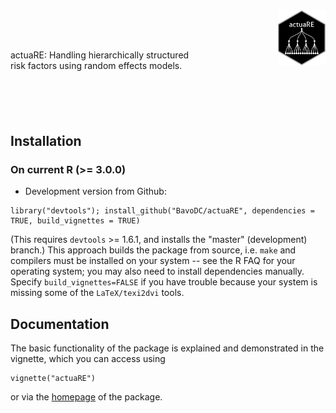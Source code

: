 <br /> actuaRE: Handling hierarchically structured <br /> risk factors using random effects models. <img style= "float:right;position: relative; top: -80px" src="vignettes/actuaRE.png" alt="" align="right" width="15%" height = "15%">
<br clear="right">


## Installation

### On current R (>= 3.0.0)
* Development version from Github:
```
library("devtools"); install_github("BavoDC/actuaRE", dependencies = TRUE, build_vignettes = TRUE)
```
(This requires `devtools` >= 1.6.1, and installs the "master" (development) branch.)
This approach builds the package from source, i.e. `make` and compilers must be installed on your system -- see the R FAQ for your operating system; you may also need to install dependencies manually. Specify `build_vignettes=FALSE` if you have trouble because your system is missing some of the `LaTeX/texi2dvi` tools.

## Documentation
The basic functionality of the package is explained and demonstrated in the vignette, which you can access using
```
vignette("actuaRE")
```
or via the [homepage](https://bavodc.github.io/websiteactuaRE/articles/actuaRE.html) of the package.
